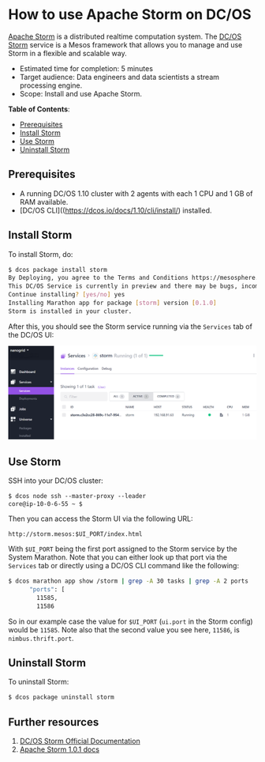 # How to use Apache Storm on DC/OS

[Apache Storm](http://storm.apache.org) is a distributed realtime computation system.
The [DC/OS Storm](https://github.com/mesos/storm) service is a Mesos framework that allows you to manage
and use Storm in a flexible and scalable way.

- Estimated time for completion: 5 minutes
- Target audience: Data engineers and data scientists a stream processing engine.
- Scope: Install and use Apache Storm.

**Table of Contents**:

- [Prerequisites](#prerequisites)
- [Install Storm](#install-storm)
- [Use Storm](#use-storm)
- [Uninstall Storm](#uninstall-storm)

## Prerequisites

- A running DC/OS 1.10 cluster with 2 agents with each 1 CPU and 1 GB of RAM available.
- [DC/OS CLI]((https://dcos.io/docs/1.10/cli/install/) installed.

## Install Storm

To install Storm, do:

```bash
$ dcos package install storm
By Deploying, you agree to the Terms and Conditions https://mesosphere.com/catalog-terms-conditions/#community-services
This DC/OS Service is currently in preview and there may be bugs, incomplete features, incorrect documentation or other discrepancies.
Continue installing? [yes/no] yes
Installing Marathon app for package [storm] version [0.1.0]
Storm is installed in your cluster.
```

After this, you should see the Storm service running via the `Services` tab of the DC/OS UI:

![Storm DC/OS service](img/services.png)

## Use Storm

SSH into your DC/OS cluster:

```
$ dcos node ssh --master-proxy --leader
core@ip-10-0-6-55 ~ $
```

Then you can access the Storm UI via the following URL: 

```
http://storm.mesos:$UI_PORT/index.html
```

With `$UI_PORT` being the first port assigned to the Storm service by the System Marathon. Note that you can either look up that port via the `Services` tab or directly using a DC/OS CLI command like the following:

```bash
$ dcos marathon app show /storm | grep -A 30 tasks | grep -A 2 ports
      "ports": [
        11585,
        11586
```

So in our example case the value for `$UI_PORT` (`ui.port` in the Storm config) would be `11585`. Note also that the second value you see here, `11586`, is `nimbus.thrift.port`.

## Uninstall Storm

To uninstall Storm:

```bash
$ dcos package uninstall storm
```

## Further resources

1. [DC/OS Storm Official Documentation](https://github.com/mesos/storm)
1. [Apache Storm 1.0.1 docs](http://storm.apache.org/releases/1.0.1/)



